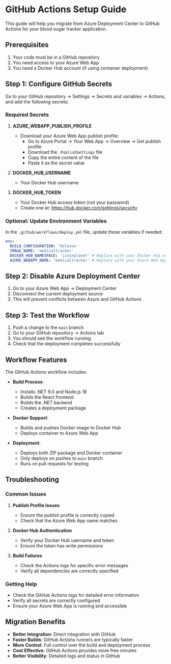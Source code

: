 # GitHub Actions Setup Guide

This guide will help you migrate from Azure Deployment Center to GitHub Actions for your blood sugar tracker application.

## Prerequisites

1. Your code must be in a GitHub repository
2. You need access to your Azure Web App
3. You need a Docker Hub account (if using container deployment)

## Step 1: Configure GitHub Secrets

Go to your GitHub repository → Settings → Secrets and variables → Actions, and add the following secrets:

### Required Secrets

1. **AZURE_WEBAPP_PUBLISH_PROFILE**
   - Download your Azure Web App publish profile:
     - Go to Azure Portal → Your Web App → Overview → Get publish profile
     - Download the `.PublishSettings` file
     - Copy the entire content of the file
     - Paste it as the secret value

2. **DOCKER_HUB_USERNAME**
   - Your Docker Hub username

3. **DOCKER_HUB_TOKEN**
   - Your Docker Hub access token (not your password)
   - Create one at: https://hub.docker.com/settings/security

### Optional: Update Environment Variables

In the `.github/workflows/deploy.yml` file, update these variables if needed:

```yaml
env:
  BUILD_CONFIGURATION: 'Release'
  IMAGE_NAME: 'medicaltracker'
  DOCKER_HUB_NAMESPACE: 'iceinplanet' # Replace with your Docker Hub username
  AZURE_WEBAPP_NAME: 'medicaltracker' # Replace with your Azure Web App name
```

## Step 2: Disable Azure Deployment Center

1. Go to your Azure Web App → Deployment Center
2. Disconnect the current deployment source
3. This will prevent conflicts between Azure and GitHub Actions

## Step 3: Test the Workflow

1. Push a change to the `main` branch
2. Go to your GitHub repository → Actions tab
3. You should see the workflow running
4. Check that the deployment completes successfully

## Workflow Features

The GitHub Actions workflow includes:

- **Build Process**: 
  - Installs .NET 9.0 and Node.js 18
  - Builds the React frontend
  - Builds the .NET backend
  - Creates a deployment package

- **Docker Support**:
  - Builds and pushes Docker image to Docker Hub
  - Deploys container to Azure Web App

- **Deployment**:
  - Deploys both ZIP package and Docker container
  - Only deploys on pushes to `main` branch
  - Runs on pull requests for testing

## Troubleshooting

### Common Issues

1. **Publish Profile Issues**
   - Ensure the publish profile is correctly copied
   - Check that the Azure Web App name matches

2. **Docker Hub Authentication**
   - Verify your Docker Hub username and token
   - Ensure the token has write permissions

3. **Build Failures**
   - Check the Actions logs for specific error messages
   - Verify all dependencies are correctly specified

### Getting Help

- Check the GitHub Actions logs for detailed error information
- Verify all secrets are correctly configured
- Ensure your Azure Web App is running and accessible

## Migration Benefits

- **Better Integration**: Direct integration with GitHub
- **Faster Builds**: GitHub Actions runners are typically faster
- **More Control**: Full control over the build and deployment process
- **Cost Effective**: GitHub Actions provides more free minutes
- **Better Visibility**: Detailed logs and status in GitHub 